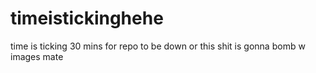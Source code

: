 # timeistickinghehe
time is ticking 30 mins for repo to be down or this shit is gonna bomb w images mate
